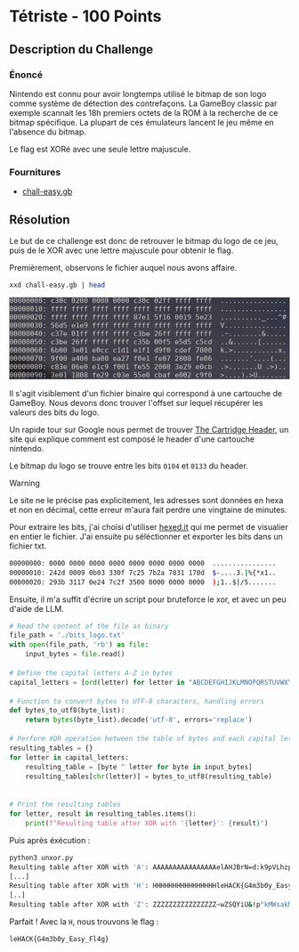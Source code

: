 # Tétriste - 100 Points

## Description du Challenge

### Énoncé

Nintendo est connu pour avoir longtemps utilisé le bitmap de son logo comme système de détection des contrefaçons. La GameBoy classic par exemple scannait les 18h premiers octets de la ROM à la recherche de ce bitmap spécifique. La plupart de ces émulateurs lancent le jeu même en l'absence du bitmap.

Le flag est XORé avec une seule lettre majuscule.

### Fournitures

- [chall-easy.gb](./chall-easy.gb)

## Résolution

Le but de ce challenge est donc de retrouver le bitmap du logo de ce jeu, puis de le XOR avec une lettre majuscule pour obtenir le flag.

Premièrement, observons le fichier auquel nous avons affaire.

```bash
xxd chall-easy.gb | head 
```

![cheall-easy.gb](./headers.png)

Il s'agit visiblement d'un fichier binaire qui correspond à une cartouche de GameBoy. Nous devons donc trouver l'offset sur lequel récupérer les valeurs des bits du logo.

Un rapide tour sur Google nous permet de trouver [The Cartridge Header](https://gbdev.io/pandocs/The_Cartridge_Header.html), un site qui explique comment est composé le header d'une cartouche nintendo.

Le bitmap du logo se trouve entre les bits `0104` et `0133` du header.

> [!WARNING]
> Le site ne le précise pas explicitement, les adresses sont données en hexa et non en décimal, cette erreur m'aura fait perdre une vingtaine de minutes.

Pour extraire les bits, j'ai choisi d'utiliser [hexed.it](https://hexed.it) qui me permet de visualier en entier le fichier. J'ai ensuite pu séléctionner et exporter les bits dans un fichier txt.

```bash
00000000: 0000 0000 0000 0000 0000 0000 0000 0000  ................
00000010: 242d 0009 0b03 330f 7c25 7b2a 7831 170d  $-....3.|%{*x1..
00000020: 293b 3117 0e24 7c2f 3500 0000 0000 0000  );1..$|/5.......
```

Ensuite, il m'a suffit d'écrire un script pour bruteforce le xor, et avec un peu d'aide de LLM.

```python
# Read the content of the file as binary
file_path = './bits_logo.txt'
with open(file_path, 'rb') as file:
    input_bytes = file.read()

# Define the capital letters A-Z in bytes
capital_letters = [ord(letter) for letter in "ABCDEFGHIJKLMNOPQRSTUVWXYZ"]

# Function to convert bytes to UTF-8 characters, handling errors
def bytes_to_utf8(byte_list):
    return bytes(byte_list).decode('utf-8', errors='replace')

# Perform XOR operation between the table of bytes and each capital letter
resulting_tables = {}
for letter in capital_letters:
    resulting_table = [byte ^ letter for byte in input_bytes]
    resulting_tables[chr(letter)] = bytes_to_utf8(resulting_table)


# Print the resulting tables
for letter, result in resulting_tables.items():
    print(f"Resulting table after XOR with '{letter}': {result}")
```

Puis après éxécution :

```bash
python3 unxor.py
Resulting table after XOR with 'A': AAAAAAAAAAAAAAAAelAHJBrN=d:k9pVLhzpVOe=ntAAAAAAA
[...]
Resulting table after XOR with 'H': HHHHHHHHHHHHHHHHleHACK{G4m3b0y_Easy_Fl4g}HHHHHHH
[..]
Resulting table after XOR with 'Z': ZZZZZZZZZZZZZZZZ~wZSQYiU&!p"kMWsakMT~&uoZZZZZZZ
```

Parfait ! Avec la `H`, nous trouvons le flag :

```txt
leHACK{G4m3b0y_Easy_Fl4g}
```
